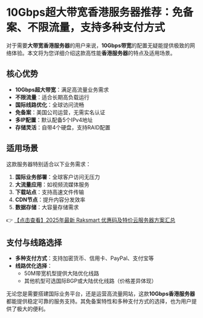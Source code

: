 # 10Gbps超大带宽香港服务器推荐：免备案、不限流量，支持多种支付方式

对于需要**大带宽香港服务器**的用户来说，**10Gbps带宽**的配置无疑能提供极致的网络体验。本文将为您详细介绍这款高性能**香港服务器**的特点及适用场景。

## 核心优势

- **10Gbps超大带宽**：满足高流量业务需求
- **不限流量**：适合长期高负载运行
- **国际线路优化**：全球访问流畅
- **免备案**：美国公司运营，无需实名认证
- **多IP配置**：默认配备5个IPv4地址
- **存储灵活**：自带4个硬盘，支持RAID配置

## 适用场景

这款服务器特别适合以下业务需求：

1. **国际业务部署**：全球客户访问无压力
2. **大流量应用**：如视频流媒体服务
3. **下载站点**：支持高速文件传输
4. **CDN节点**：提升内容分发效率
5. **数据存储**：大容量存储需求

👉 [【点击查看】2025年最新 Raksmart 优惠码及特价云服务器方案汇总](https://bit.ly/raksmart)

## 支付与线路选择

- **多种支付方式**：支持加密货币、信用卡、PayPal、支付宝等
- **线路优化选择**：
  - 50M带宽机型提供大陆优化线路
  - 其他机型可选国际BGP或大陆优化线路（价格差异体现）

无论您是需要搭建国际业务平台，还是运营高流量网站，这款**10Gbps香港服务器**都能提供稳定可靠的服务支持。其免备案特性和多种支付方式的选择，也为用户提供了极大的便利。
